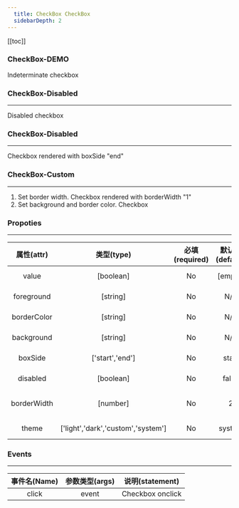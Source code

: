 ```yaml
---
  title: CheckBox CheckBox
  sidebarDepth: 2
---
```

  
[[toc]]

### CheckBox-DEMO 

<fv-checkBox>Indeterminate checkbox</fv-checkBox>

### CheckBox-Disabled
---
<fv-checkBox disabled>Disabled checkbox</fv-checkBox>

### CheckBox-Disabled
---
<fv-checkBox boxSide="end">Checkbox rendered with boxSide "end"</fv-checkBox>

### CheckBox-Custom
---
1. Set border width.
<fv-checkBox borderWidth="1">Checkbox rendered with borderWidth "1"</fv-checkBox>
2. Set background and border color.
<fv-checkBox borderColor="rgba(0,204,153,1)" foreground="rgba(0,204,153,1)" background="rgba(0,204,153,1)">Checkbox</fv-checkBox>

### Propoties
---
| 属性(attr)  |             类型(type)             | 必填(required) | 默认值(default) |     说明(statement)     |
|:-----------:|:----------------------------------:|:--------------:|:---------------:|:-----------------------:|
|    value    |             [boolean]              |       No       |     [empty]     |     Checkbox value      |
| foreground  |              [string]              |       No       |       N/A       |   Checkbox foreground   |
| borderColor |              [string]              |       No       |       N/A       |  Checkbox borderColor   |
| background  |              [string]              |       No       |       N/A       |    Button background    |
|   boxSide   |          ['start','end']           |       No       |      start      | Button text font weight |
|  disabled   |             [boolean]              |       No       |      false      |     Disabled button     |
| borderWidth |              [number]              |       No       |        2        |   Button border width   |
|    theme    | ['light','dark','custom','system'] |       No       |     system      |      Custom theme       |

### Events
---
| 事件名(Name) | 参数类型(args) | 说明(statement) |
|:------------:|:--------------:|:---------------:|
|    click     |     event      | Checkbox onclick  |